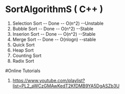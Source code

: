 # SortAlgorithmS ( C++ )
1) Selection Sort -- Done  -- O(n^2)   --Unstable
2) Bubble Sort    -- Done  -- O(n^2)   --Stable
3) Inserion Sort  -- Done  -- O(n^2)   --Stable
4) Merge Sort     -- Done  -- O(nlogn) --stable
5) Quick Sort
6) Heap Sort
7) Counting Sort
8) Radix Sort 

#Online Tutorials 
1) https://www.youtube.com/playlist?list=PL2_aWCzGMAwKedT2KfDMB9YA5DgASZb3U
